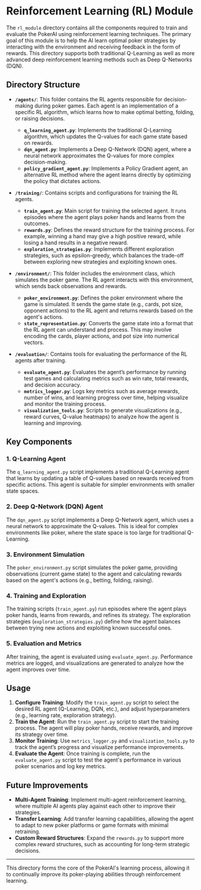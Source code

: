 # Reinforcement Learning (RL) Module

The `rl_module` directory contains all the components required to train and evaluate the PokerAI using reinforcement learning techniques. The primary goal of this module is to help the AI learn optimal poker strategies by interacting with the environment and receiving feedback in the form of rewards. This directory supports both traditional Q-Learning as well as more advanced deep reinforcement learning methods such as Deep Q-Networks (DQN).

## Directory Structure

- **`/agents/`**: This folder contains the RL agents responsible for decision-making during poker games. Each agent is an implementation of a specific RL algorithm, which learns how to make optimal betting, folding, or raising decisions.
  - **`q_learning_agent.py`**: Implements the traditional Q-Learning algorithm, which updates the Q-values for each game state based on rewards.
  - **`dqn_agent.py`**: Implements a Deep Q-Network (DQN) agent, where a neural network approximates the Q-values for more complex decision-making.
  - **`policy_gradient_agent.py`**: Implements a Policy Gradient agent, an alternative RL method where the agent learns directly by optimizing the policy that dictates actions.

- **`/training/`**: Contains scripts and configurations for training the RL agents.
  - **`train_agent.py`**: Main script for training the selected agent. It runs episodes where the agent plays poker hands and learns from the outcomes.
  - **`rewards.py`**: Defines the reward structure for the training process. For example, winning a hand may give a high positive reward, while losing a hand results in a negative reward.
  - **`exploration_strategies.py`**: Implements different exploration strategies, such as epsilon-greedy, which balances the trade-off between exploring new strategies and exploiting known ones.
  
- **`/environment/`**: This folder includes the environment class, which simulates the poker game. The RL agent interacts with this environment, which sends back observations and rewards.
  - **`poker_environment.py`**: Defines the poker environment where the game is simulated. It sends the game state (e.g., cards, pot size, opponent actions) to the RL agent and returns rewards based on the agent's actions.
  - **`state_representation.py`**: Converts the game state into a format that the RL agent can understand and process. This may involve encoding the cards, player actions, and pot size into numerical vectors.
  
- **`/evaluation/`**: Contains tools for evaluating the performance of the RL agents after training.
  - **`evaluate_agent.py`**: Evaluates the agent’s performance by running test games and calculating metrics such as win rate, total rewards, and decision accuracy.
  - **`metrics_logger.py`**: Logs key metrics such as average rewards, number of wins, and learning progress over time, helping visualize and monitor the training process.
  - **`visualization_tools.py`**: Scripts to generate visualizations (e.g., reward curves, Q-value heatmaps) to analyze how the agent is learning and improving.

## Key Components

### 1. **Q-Learning Agent**
The `q_learning_agent.py` script implements a traditional Q-Learning agent that learns by updating a table of Q-values based on rewards received from specific actions. This agent is suitable for simpler environments with smaller state spaces.

### 2. **Deep Q-Network (DQN) Agent**
The `dqn_agent.py` script implements a Deep Q-Network agent, which uses a neural network to approximate the Q-values. This is ideal for complex environments like poker, where the state space is too large for traditional Q-Learning.

### 3. **Environment Simulation**
The `poker_environment.py` script simulates the poker game, providing observations (current game state) to the agent and calculating rewards based on the agent's actions (e.g., betting, folding, raising).

### 4. **Training and Exploration**
The training scripts (`train_agent.py`) run episodes where the agent plays poker hands, learns from rewards, and refines its strategy. The exploration strategies (`exploration_strategies.py`) define how the agent balances between trying new actions and exploiting known successful ones.

### 5. **Evaluation and Metrics**
After training, the agent is evaluated using `evaluate_agent.py`. Performance metrics are logged, and visualizations are generated to analyze how the agent improves over time.

## Usage

1. **Configure Training**: Modify the `train_agent.py` script to select the desired RL agent (Q-Learning, DQN, etc.), and adjust hyperparameters (e.g., learning rate, exploration strategy).
2. **Train the Agent**: Run the `train_agent.py` script to start the training process. The agent will play poker hands, receive rewards, and improve its strategy over time.
3. **Monitor Training**: Use `metrics_logger.py` and `visualization_tools.py` to track the agent’s progress and visualize performance improvements.
4. **Evaluate the Agent**: Once training is complete, run the `evaluate_agent.py` script to test the agent's performance in various poker scenarios and log key metrics.

## Future Improvements

- **Multi-Agent Training**: Implement multi-agent reinforcement learning, where multiple AI agents play against each other to improve their strategies.
- **Transfer Learning**: Add transfer learning capabilities, allowing the agent to adapt to new poker platforms or game formats with minimal retraining.
- **Custom Reward Structures**: Expand the `rewards.py` to support more complex reward structures, such as accounting for long-term strategic decisions.

---

This directory forms the core of the PokerAI's learning process, allowing it to continually improve its poker-playing abilities through reinforcement learning.
